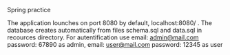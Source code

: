 Spring practice

The application lounches on port 8080 by default, localhost:8080/ .
The database creates automatically  from files schema.sql and data.sql in recources directory.
For autentification use
email: admin@mail.com    password: 67890   as admin, 
email: user@mail.com    password: 12345   as user
